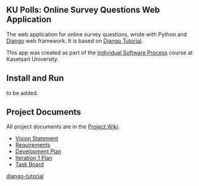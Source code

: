 ## KU Polls: Online Survey Questions Web Application

The web application for online survey questions, wrote with Python and [Django](https://www.djangoproject.com/) web framework.
It is based on [Django Tutorial](https://docs.djangoproject.com/en/4.1/intro/tutorial01/).

This app was created as part of the [Individual Software Process](
https://cpske.github.io/ISP) course at Kasetsart University.

## Install and Run

to be added.

## Project Documents

All project documents are in the [Project Wiki](../../wiki/Home).

- [Vision Statement](../../wiki/Vision%20Statement)
- [Requirements](../../wiki/Requirements)
- [Development Plan](../../wiki/Development%20Plan)
- [Iteration 1 Plan](../../wiki/Iteration%201%20Plan)
- [Task Board](https://github.com/users/J-Jullaphong/projects/2)

[django-tutorial](https://docs.djangoproject.com/en/4.1/intro/tutorial01/)